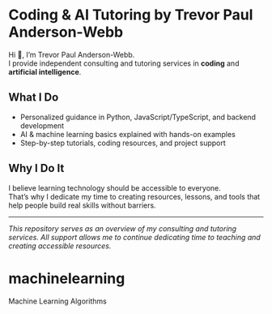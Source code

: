 # Coding & AI Tutoring by Trevor Paul Anderson-Webb

Hi 👋, I’m Trevor Paul Anderson-Webb.  
I provide independent consulting and tutoring services in **coding** and **artificial intelligence**.  

## What I Do
- Personalized guidance in Python, JavaScript/TypeScript, and backend development  
- AI & machine learning basics explained with hands-on examples  
- Step-by-step tutorials, coding resources, and project support  

## Why I Do It
I believe learning technology should be accessible to everyone.  
That’s why I dedicate my time to creating resources, lessons, and tools that help people build real skills without barriers.  

---

*This repository serves as an overview of my consulting and tutoring services. All support allows me to continue dedicating time to teaching and creating accessible resources.*
# machinelearning
Machine Learning Algorithms
